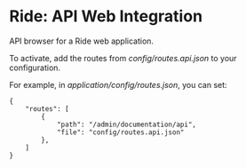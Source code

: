 # Ride: API Web Integration

API browser for a Ride web application.

To activate, add the routes from _config/routes.api.json_ to your configuration.

For example, in _application/config/routes.json_, you can set:

    {
        "routes": [
            {
                "path": "/admin/documentation/api",
                "file": "config/routes.api.json"
            },
        ]
    }